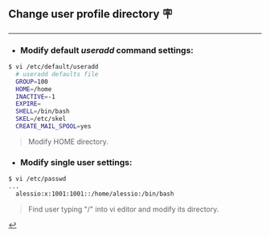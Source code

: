 ## Change user profile directory 🪧
---
- ### Modify default *useradd* command settings:
```bash
$ vi /etc/default/useradd
  # useradd defaults file
  GROUP=100
  HOME=/home
  INACTIVE=-1
  EXPIRE=
  SHELL=/bin/bash
  SKEL=/etc/skel
  CREATE_MAIL_SPOOL=yes
```
> Modify HOME directory.

- ### Modify single user settings:
```bash
$ vi /etc/passwd
...
  alessio:x:1001:1001::/home/alessio:/bin/bash
```
> Find user typing "/" into vi editor and modify its directory.

[↩️](/Linux/user-config.html)
